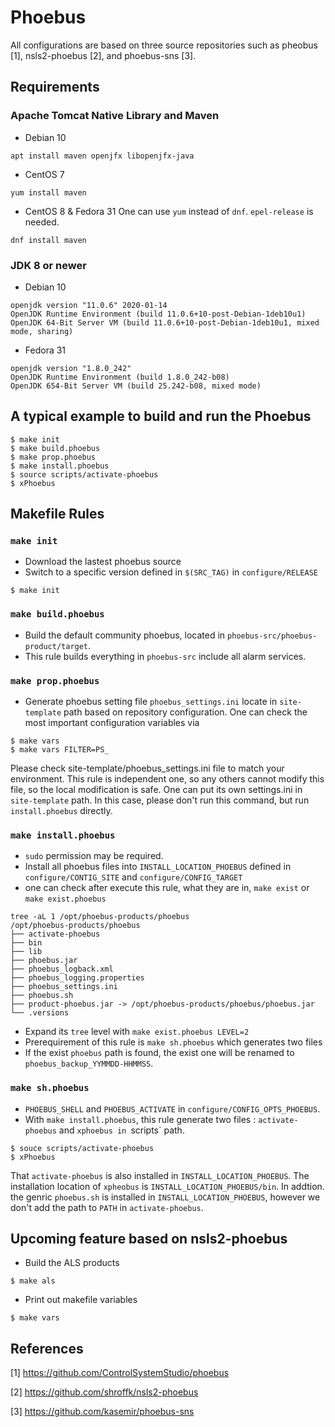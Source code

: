 # Phoebus

All configurations are based on three source repositories such as pheobus [1], nsls2-phoebus [2], and phoebus-sns [3].


## Requirements

### Apache Tomcat Native Library and Maven

* Debian 10

```
apt install maven openjfx libopenjfx-java
```

* CentOS 7

```
yum install maven
```

* CentOS 8 & Fedora 31
One can use `yum` instead of `dnf`. `epel-release` is needed. 
```
dnf install maven
```


### JDK 8 or newer
* Debian 10
```
openjdk version "11.0.6" 2020-01-14
OpenJDK Runtime Environment (build 11.0.6+10-post-Debian-1deb10u1)
OpenJDK 64-Bit Server VM (build 11.0.6+10-post-Debian-1deb10u1, mixed mode, sharing)
```

* Fedora 31
```
openjdk version "1.8.0_242"
OpenJDK Runtime Environment (build 1.8.0_242-b08)
OpenJDK 654-Bit Server VM (build 25.242-b08, mixed mode)
```

## A typical example to build and run the Phoebus 

```
$ make init
$ make build.phoebus
$ make prop.phoebus
$ make install.phoebus
$ source scripts/activate-phoebus
$ xPhoebus
```

## Makefile Rules

### `make init`
* Download the lastest phoebus source
* Switch to a specific version defined in `$(SRC_TAG)` in `configure/RELEASE`
```
$ make init
```

### `make build.phoebus`
* Build the default community phoebus, located in `phoebus-src/phoebus-product/target`.
* This rule builds everything in `phoebus-src` include all alarm services. 

### `make prop.phoebus`

* Generate phoebus setting file `phoebus_settings.ini` locate in `site-template` path based on repository configuration. One can check the most important configuration variables via
```
$ make vars
$ make vars FILTER=PS_
```
Please check site-template/phoebus_settings.ini file to match your environment. This rule is independent one, so any others cannot modify this file, so the local modification is safe. One can put its own settings.ini in `site-template` path. In this case, please don't run this command, but run `install.phoebus` directly.

### `make install.phoebus`
* `sudo` permission may be required.
* Install all phoebus files into `INSTALL_LOCATION_PHOEBUS` defined in `configure/CONTIG_SITE` and `configure/CONFIG_TARGET`
* one can check after execute this rule, what they are in, `make exist` or `make exist.phoebus`
```
tree -aL 1 /opt/phoebus-products/phoebus
/opt/phoebus-products/phoebus
├── activate-phoebus
├── bin
├── lib
├── phoebus.jar
├── phoebus_logback.xml
├── phoebus_logging.properties
├── phoebus_settings.ini
├── phoebus.sh
├── product-phoebus.jar -> /opt/phoebus-products/phoebus/phoebus.jar
└── .versions
```
* Expand its `tree` level with `make exist.phoebus LEVEL=2`
* Prerequirement of this rule is `make sh.phoebus` which generates two files
* If the exist `phoebus` path is found, the exist one will be renamed to `phoebus_backup_YYMMDD-HHMMSS`.

### `make sh.phoebus`
* `PHOEBUS_SHELL` and `PHOEBUS_ACTIVATE` in `configure/CONFIG_OPTS_PHOEBUS`. 
* With `make install.phoebus`, this rule generate two files : `activate-phoebus` and `xphoebus in `scripts` path. 

```
$ souce scripts/activate-phoebus
$ xPhoebus
```
That `activate-phoebus` is also installed in `INSTALL_LOCATION_PHOEBUS`. The installation location of `xpheobus` is `INSTALL_LOCATION_PHOEBUS/bin`. In addtion. the genric `phoebus.sh` is installed in `INSTALL_LOCATION_PHOEBUS`, however we don't add the path to `PATH` in `activate-phoebus`.



## Upcoming feature based on nsls2-phoebus


* Build the ALS products 
```
$ make als
```

* Print out makefile variables
```
$ make vars
```


## References
[1] https://github.com/ControlSystemStudio/phoebus

[2] https://github.com/shroffk/nsls2-phoebus

[3] https://github.com/kasemir/phoebus-sns
